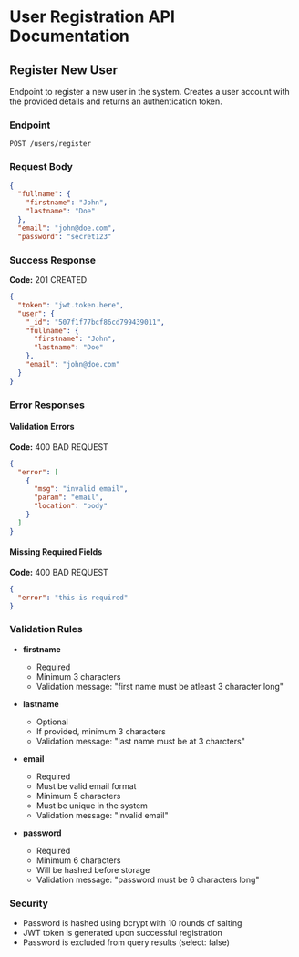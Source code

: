 # User Registration API Documentation

## Register New User
Endpoint to register a new user in the system. Creates a user account with the provided details and returns an authentication token.

### Endpoint
```
POST /users/register
```

### Request Body
```json
{
  "fullname": {
    "firstname": "John",    
    "lastname": "Doe"       
  },
  "email": "john@doe.com",  
  "password": "secret123"   
```

### Success Response
**Code:** 201 CREATED
```json
{
  "token": "jwt.token.here",
  "user": {
    "_id": "507f1f77bcf86cd799439011",
    "fullname": {
      "firstname": "John",
      "lastname": "Doe"
    },
    "email": "john@doe.com"
  }
}
```

### Error Responses

#### Validation Errors
**Code:** 400 BAD REQUEST
```json
{
  "error": [
    {
      "msg": "invalid email",
      "param": "email",
      "location": "body"
    }
  ]
}
```

#### Missing Required Fields
**Code:** 400 BAD REQUEST
```json
{
  "error": "this is required"
}
```

### Validation Rules
- **firstname**
  - Required
  - Minimum 3 characters
  - Validation message: "first name must be atleast 3 character long"

- **lastname**
  - Optional
  - If provided, minimum 3 characters
  - Validation message: "last name must be at 3 charcters"

- **email**
  - Required
  - Must be valid email format
  - Minimum 5 characters
  - Must be unique in the system
  - Validation message: "invalid email"

- **password**
  - Required
  - Minimum 6 characters
  - Will be hashed before storage
  - Validation message: "password must be 6 characters long"

### Security
- Password is hashed using bcrypt with 10 rounds of salting
- JWT token is generated upon successful registration
- Password is excluded from query results (select: false)
